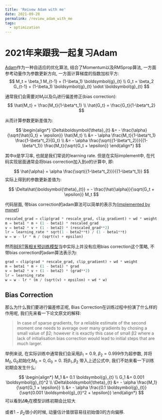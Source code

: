 ```yaml
---
title: 'Reivew Adam with me'
date: 2021-09-28
permalink: /review_adam_with_me
tags:	
  - optimization
---
```


# 2021年来跟我一起复习Adam

[Adam](https://arxiv.org/abs/1412.6980)作为一种自适应的优化算法, 结合了Momentum以及RMSprop算法, 一方面参考动量作为参数更新方向, 一方面计算梯度的指数加权平方:
$$
M_t = \beta_1 M_{t-1} + (1-\beta_1) \boldsymbol{g}_{t} \\
G_t = \beta_2 G_{t-1} + (1-\beta_1) \boldsymbol{g}_{t} \odot \boldsymbol{g}_{t}
$$

通常我们会需要对$M_t$以及$G_t$进行偏差修正(bias correction):
$$
\hat{M_t} = \frac{M_t}{1-\beta^t_1} \\
\hat{G_t} = \frac{G_t}{1-\beta^t_2}
$$

从而计算参数更新差值为:

$$
\begin{align*}
\Delta\boldsymbol{\theta}_{t} &= - \frac{\alpha} {\sqrt{\hat{G_t} + \epsilon}} \hat{M_t} \\ &= - \alpha \frac{M_t}{1-\beta^t_1} \frac{1-\beta^t_2}{G_t} \\
&= - \alpha \frac{\sqrt{{1-\beta^t_2}}}{{1-\beta^t_1}}  \frac{M_t}{\sqrt{G_t + \epsilon}}
\end{align*}
$$

其中$\alpha$是学习率, 也就是我们常说的learning rate. 但是在实际implement中, 在代码实现层面通常会将bias correction加入到$\alpha$的计算中, 即:

$$
\hat{\alpha} = \alpha \frac{\sqrt{{1-\beta^t_2}}}{{1-\beta^t_1}}
$$
实际上得到的参数更新差值为:

$$
\Delta\hat{\boldsymbol{\theta}_{t}} = - \frac{\hat{\alpha}}{\sqrt{G_t + \epsilon}} M_t
$$


代码层面, 带bias correction的adam算法可以简单的表示为[(implemented by mxnet](https://github.com/apache/incubator-mxnet/blob/5722f8b38af58c5a296e46ca695bfaf7cff85040/python/mxnet/optimizer/adam.py))

```python
rescaled_grad = clip(grad * rescale_grad, clip_gradient) + wd * weight
m = beta1 * m + (1 - beta1) * rescaled_grad
v = beta2 * v + (1 - beta2) * (rescaled_grad**2)
lr = learning_rate * sqrt(1 - beta2**t) / (1 - beta1**t)
w = w - lr * m / (sqrt(v) + epsilon)
```

然而[BERT等相关预训练模型](https://github.com/google-research/bert/blob/master/optimization.py#L87)当中实际上并没有应用bias correction这个策略, 不带bias correction的adam算法表示为:

```python
grad = clip(grad * rescale_grad, clip_gradient) + wd * weight
m = beta1 * m + (1 - beta1) * grad
v = beta2 * v + (1 - beta2) * (grad**2)
lr = learning_rate
w = w - lr * (m / (sqrt(v) + epsilon) + wd * w)
```

## Bias Correction

那么为什么我们要进行偏差修正呢, Bias Correction在训练过程中扮演了什么样的作用呢, 我们先来看一下论文原文的解释:

> In case of sparse gradients, for a reliable estimate of the second moment one needs to average over many gradients by chosing a small value of β2; however it is exactly this case of small β2 where a lack of initialisation bias correction would lead to initial steps that are much larger.

举例来说, 在实际训练中通常我们会采用$\beta_1 =0.9$,  $\beta_2 =0.999$作为超参数, 并将$M_0,G_0$初始化$M_0=0, G_0=0$. 将$\beta_1, \beta_2$ 带入上述公式中, 我们不妨来看一下训练初期会发生什么:

$$
\begin{align*}
M_1 &= 0.1 \boldsymbol{g}_{t} \\
G_1 &= 0.001 \boldsymbol{g}_{t}^2 \\
\Delta\boldsymbol{\theta}_{t} &= - \alpha  \frac{M_1}{\sqrt{G_1 + \epsilon}} \\
 &= - \alpha  \frac{0.1 \boldsymbol{g}_{t}}{\sqrt{0.001 \boldsymbol{g}_{t}^2 + \epsilon}}
\end{align*}
$$
可以看到$\Delta\boldsymbol{\theta}_{t}$在模型训练初期会比较大

或者$1-\beta_2$很小的时候, 动量估计值很容易往初始值0的方向偏移.



